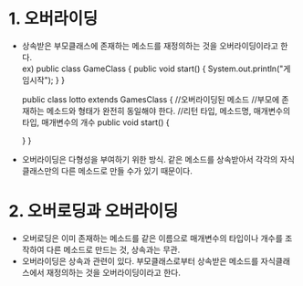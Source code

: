 # 1. 오버라이딩
- 상속받은 부모클래스에 존재하는 메소드를 재정의하는 것을 오버라이딩이라고 한다.  
  ex) public class GameClass {
    public void start() {
        System.out.println("게임시작");
    }
  }

  public class lotto extends GamesClass {
    //오버라이딩된 메소드
    //부모에 존재하는 메소드와 형태가 완전히 동일해야 한다.
    //리턴 타입, 메소드명, 매개변수의 타입, 매개변수의 개수
    public void start() {

    }
  }
- 오버라이딩은 다형성을 부여하기 위한 방식. 같은 메소드를 상속받아서 각각의 자식클래스만의 다른 메소드로 만들 수가 있기 때문이다.

# 2. 오버로딩과 오버라이딩
- 오버로딩은 이미 존재하는 메소드를 같은 이름으로 매개변수의 타입이나 개수를 조작하여 다른 메소드로 만드는 것, 상속과는 무관.
- 오버라이딩은 상속과 관련이 있다. 부모클래스로부터 상속받은 메소드를 자식클래스에서 재정의하는 것을 오버라이딩이라고 한다.